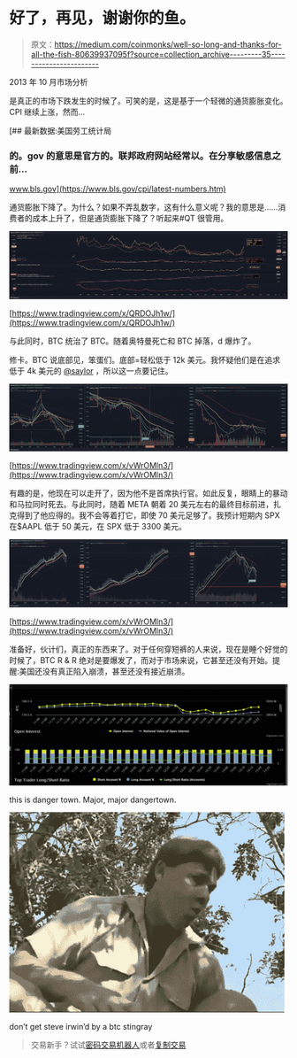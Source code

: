 # 好了，再见，谢谢你的鱼。

> 原文：<https://medium.com/coinmonks/well-so-long-and-thanks-for-all-the-fish-80639937095f?source=collection_archive---------35----------------------->

2013 年 10 月市场分析

是真正的市场下跌发生的时候了。可笑的是，这是基于一个轻微的通货膨胀变化。CPI 继续上涨，然而…

[](https://www.bls.gov/cpi/latest-numbers.htm) [## 最新数据:美国劳工统计局

### 的。gov 的意思是官方的。联邦政府网站经常以。在分享敏感信息之前…

www.bls.gov](https://www.bls.gov/cpi/latest-numbers.htm) 

通货膨胀下降了。为什么？如果不弄乱数字，这有什么意义呢？我的意思是……消费者的成本上升了，但是通货膨胀下降了？听起来#QT 很管用。

![](img/0bdc12fc941adadf7c6d1354be31307d.png)

[https://www.tradingview.com/x/QRDOJh1w/](https://www.tradingview.com/x/QRDOJh1w/)

与此同时，BTC 统治了 BTC。随着奥特曼死亡和 BTC 掉落，d 爆炸了。

修卡。BTC 说底部见，笨蛋们。底部=轻松低于 12k 美元。我怀疑他们是在追求低于 4k 美元的 [@saylor](http://twitter.com/saylor) ，所以这一点要记住。

![](img/d323d3e7acd7a257d5b8a1d93235e644.png)

[https://www.tradingview.com/x/vWrOMln3/](https://www.tradingview.com/x/vWrOMln3/)

有趣的是，他现在可以走开了，因为他不是首席执行官。如此反复，眼睛上的暴动和马拉同时死去。与此同时，随着 META 朝着 20 美元左右的最终目标前进，扎克得到了他应得的。我不会等着打它，即使 70 美元足够了。我预计短期内 SPX 在$AAPL 低于 50 美元，在 SPX 低于 3300 美元。

![](img/15dd4e4d3f5fd7518b8b2c2095e01337.png)

[https://www.tradingview.com/x/vWrOMln3/](https://www.tradingview.com/x/vWrOMln3/)

准备好，伙计们，真正的东西来了。对于任何穿短裤的人来说，现在是睡个好觉的时候了，BTC R & R 绝对是要爆发了，而对于市场来说，它甚至还没有开始。提醒:美国还没有真正陷入崩溃，甚至还没有接近崩溃。

![](img/48a6b4e53f7b3c346650bee40bb09513.png)

this is danger town. Major, major dangertown.

![](img/d2ec1e79f7ebfa3dd498604c92f5abd3.png)

don’t get steve irwin’d by a btc stingray

> 交易新手？试试[密码交易机器人](/coinmonks/crypto-trading-bot-c2ffce8acb2a)或者[复制交易](/coinmonks/top-10-crypto-copy-trading-platforms-for-beginners-d0c37c7d698c)